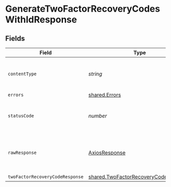 # GenerateTwoFactorRecoveryCodesWithIdResponse


## Fields

| Field                                                                                        | Type                                                                                         | Required                                                                                     | Description                                                                                  |
| -------------------------------------------------------------------------------------------- | -------------------------------------------------------------------------------------------- | -------------------------------------------------------------------------------------------- | -------------------------------------------------------------------------------------------- |
| `contentType`                                                                                | *string*                                                                                     | :heavy_check_mark:                                                                           | HTTP response content type for this operation                                                |
| `errors`                                                                                     | [shared.Errors](../../models/shared/errors.md)                                               | :heavy_minus_sign:                                                                           | Error                                                                                        |
| `statusCode`                                                                                 | *number*                                                                                     | :heavy_check_mark:                                                                           | HTTP response status code for this operation                                                 |
| `rawResponse`                                                                                | [AxiosResponse](https://axios-http.com/docs/res_schema)                                      | :heavy_minus_sign:                                                                           | Raw HTTP response; suitable for custom response parsing                                      |
| `twoFactorRecoveryCodeResponse`                                                              | [shared.TwoFactorRecoveryCodeResponse](../../models/shared/twofactorrecoverycoderesponse.md) | :heavy_minus_sign:                                                                           | Success                                                                                      |